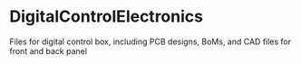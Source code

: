 # DigitalControlElectronics

Files for digital control box, including PCB designs, BoMs, and CAD files for front and back panel
